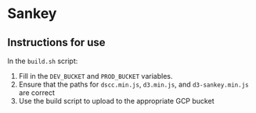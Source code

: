 # Sankey

## Instructions for use

In the `build.sh` script:
1. Fill in the `DEV_BUCKET` and `PROD_BUCKET` variables.
2. Ensure that the paths for `dscc.min.js`, `d3.min.js`, and `d3-sankey.min.js`
   are correct
3. Use the build script to upload to the appropriate GCP bucket
